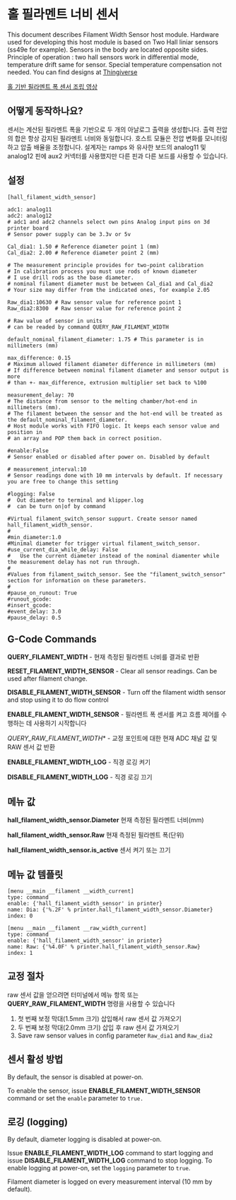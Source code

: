 # 홀 필라멘트 너비 센서

This document describes Filament Width Sensor host module. Hardware used for developing this host module is based on Two Hall liniar sensors (ss49e for example). Sensors in the body are located opposite sides. Principle of operation : two hall sensors work in differential mode, temperature drift same for sensor. Special temperature compensation not needed. You can find designs at [Thingiverse](https://www.thingiverse.com/thing:4138933)

[홀 기반 필라멘트 폭 센서 조립 영상](https://www.youtube.com/watch?v=TDO9tME8vp4)

## 어떻게 동작하나요?

센서는 계산된 필라멘트 폭을 기반으로 두 개의 아날로그 출력을 생성합니다. 출력 전압의 합은 항상 감지된 필라멘트 너비와 동일합니다. 호스트 모듈은 전압 변화를 모니터링하고 압출 배율을 조정합니다. 설계자는 ramps 와 유사한 보드의 analog11 및 analog12 핀에 aux2 커넥터를 사용했지만 다른 핀과 다른 보드를 사용할 수 있습니다.

## 설정

```
[hall_filament_width_sensor]

adc1: analog11
adc2: analog12
# adc1 and adc2 channels select own pins Analog input pins on 3d printer board
# Sensor power supply can be 3.3v or 5v

Cal_dia1: 1.50 # Reference diameter point 1 (mm)
Cal_dia2: 2.00 # Reference diameter point 2 (mm)

# The measurement principle provides for two-point calibration
# In calibration process you must use rods of known diameter
# I use drill rods as the base diameter.
# nominal filament diameter must be between Cal_dia1 and Cal_dia2
# Your size may differ from the indicated ones, for example 2.05

Raw_dia1:10630 # Raw sensor value for reference point 1
Raw_dia2:8300  # Raw sensor value for reference point 2

# Raw value of sensor in units
# can be readed by command QUERY_RAW_FILAMENT_WIDTH

default_nominal_filament_diameter: 1.75 # This parameter is in millimeters (mm)

max_difference: 0.15
# Maximum allowed filament diameter difference in millimeters (mm)
# If difference between nominal filament diameter and sensor output is more
# than +- max_difference, extrusion multiplier set back to %100

measurement_delay: 70
# The distance from sensor to the melting chamber/hot-end in millimeters (mm).
# The filament between the sensor and the hot-end will be treated as the default_nominal_filament_diameter.
# Host module works with FIFO logic. It keeps each sensor value and position in
# an array and POP them back in correct position.

#enable:False
# Sensor enabled or disabled after power on. Disabled by default

# measurement_interval:10
# Sensor readings done with 10 mm intervals by default. If necessary you are free to change this setting

#logging: False
#  Out diameter to terminal and klipper.log
#  can be turn on|of by command

#Virtual filament_switch_sensor suppurt. Create sensor named hall_filament_width_sensor.
#
#min_diameter:1.0
#Minimal diameter for trigger virtual filament_switch_sensor.
#use_current_dia_while_delay: False
#   Use the current diameter instead of the nominal diamenter while the measurement delay has not run through.
#
#Values from filament_switch_sensor. See the "filament_switch_sensor" section for information on these parameters.
#
#pause_on_runout: True
#runout_gcode:
#insert_gcode:
#event_delay: 3.0
#pause_delay: 0.5
```

## G-Code Commands

**QUERY_FILAMENT_WIDTH** - 현재 측정된 필라멘트 너비를 결과로 반환

**RESET_FILAMENT_WIDTH_SENSOR** - Clear all sensor readings. Can be used after filament change.

**DISABLE_FILAMENT_WIDTH_SENSOR** - Turn off the filament width sensor and stop using it to do flow control

**ENABLE_FILAMENT_WIDTH_SENSOR** - 필라멘트 폭 센서를 켜고 흐름 제어를 수행하는 데 사용하기 시작합니다

*QUERY_RAW_FILAMENT_WIDTH** - 교정 포인트에 대한 현재 ADC 채널 값 및 RAW 센서 값 반환

**ENABLE_FILAMENT_WIDTH_LOG** - 직경 로깅 켜기

**DISABLE_FILAMENT_WIDTH_LOG** - 직경 로깅 끄기

## 메뉴 값

**hall_filament_width_sensor.Diameter** 현재 측정된 필라멘트 너비(mm)

**hall_filament_width_sensor.Raw** 현재 측정된 필라멘트 폭(단위)

**hall_filament_width_sensor.is_active** 센서 켜기 또는 끄기

## 메뉴 값 템플릿

```
[menu __main __filament __width_current]
type: command
enable: {'hall_filament_width_sensor' in printer}
name: Dia: {'%.2F' % printer.hall_filament_width_sensor.Diameter}
index: 0

[menu __main __filament __raw_width_current]
type: command
enable: {'hall_filament_width_sensor' in printer}
name: Raw: {'%4.0F' % printer.hall_filament_width_sensor.Raw}
index: 1
```

## 교정 절차

raw 센서 값을 얻으려면 터미널에서 메뉴 항목 또는 **QUERY_RAW_FILAMENT_WIDTH** 명령을 사용할 수 있습니다

1. 첫 번째 보정 막대(1.5mm 크기) 삽입해서 raw 센서 값 가져오기
1. 두 번째 보정 막대(2.0mm 크기) 삽입 후 raw 센서 값 가져오기
1. Save raw sensor values in config parameter `Raw_dia1` and `Raw_dia2`

## 센서 활성 방법

By default, the sensor is disabled at power-on.

To enable the sensor, issue **ENABLE_FILAMENT_WIDTH_SENSOR** command or set the `enable` parameter to `true.`

## 로깅 (logging)

By default, diameter logging is disabled at power-on.

Issue **ENABLE_FILAMENT_WIDTH_LOG** command to start logging and issue **DISABLE_FILAMENT_WIDTH_LOG** command to stop logging. To enable logging at power-on, set the `logging` parameter to `true`.

Filament diameter is logged on every measurement interval (10 mm by default).
